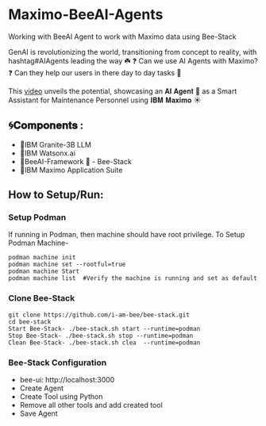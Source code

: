 # Maximo-BeeAI-Agents
Working with BeeAI Agent to work with Maximo data using Bee-Stack

GenAI is revolutionizing the world, transitioning from concept to reality, with hashtag#AIAgents leading the way ☘️ 
❓ Can we use AI Agents with Maximo? 
❓ Can they help our users in there day to day tasks 🤔

This [video](https://www.youtube.com/watch?v=rrgGYyaANbI) unveils the potential, showcasing an 𝐀𝐈 𝐀𝐠𝐞𝐧𝐭 🤖 as a Smart Assistant for Maintenance Personnel using 𝐈𝐁𝐌 𝐌𝐚𝐱𝐢𝐦𝐨 ☀️ 


## 🌀𝐂𝐨𝐦𝐩𝐨𝐧𝐞𝐧𝐭𝐬 :
 - 🔺IBM Granite-3B LLM
 - 🔺IBM Watsonx.ai
 - 🔺BeeAI-Framework 🐝 - Bee-Stack
 - 🔺IBM Maximo Application Suite

 
## How to Setup/Run:

### Setup Podman
If running in Podman, then machine should have root privilege. To Setup Podman Machine-
```
podman machine init
podman machine set --rootful=true
podman machine Start
podman machine list  #Verify the machine is running and set as default
```

### Clone Bee-Stack
```
git clone https://github.com/i-am-bee/bee-stack.git
cd bee-stack
Start Bee-Stack- ./bee-stack.sh start --runtime=podman
Stop Bee-Stack- ./bee-stack.sh stop --runtime=podman
Clean Bee-Stack- ./bee-stack.sh clea  --runtime=podman
```
### Bee-Stack Configuration
- bee-ui: http://localhost:3000
- Create Agent
- Create Tool using Python
- Remove all other tools and add created tool
- Save Agent
